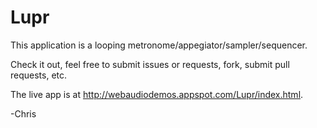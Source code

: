 # Lupr

This application is a looping metronome/appegiator/sampler/sequencer.

Check it out, feel free to submit issues or requests, fork, submit pull requests, etc.

The live app is at http://webaudiodemos.appspot.com/Lupr/index.html.

-Chris